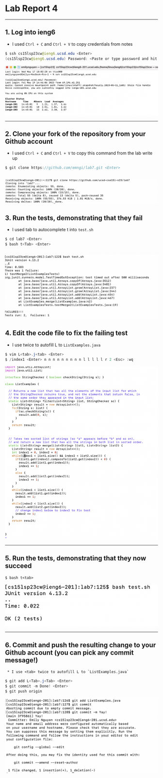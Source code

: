 # Lab Report 4
---

## 1. Log into ieng6

   * I used `Ctrl + C` and `Ctrl + V` to copy credentials from notes
  ``` java
  $ ssh cs15lsp23cw@ieng6.ucsd.edu <Enter>
  (cs15lsp23cw@ieng6.ucsd.edu) Password: <Paste or type password and hit Enter>
  ```
  ![Image](step1.png)
  
---
  
## 2. Clone your fork of the repository from your Github account
   * I used `Ctrl + C` and `Ctrl + V` to copy this command from the lab write up
``` java
$ git clone https://github.com/emngi/lab7.git <Enter>
```
![Image](lab4/step2.png)
---
## 3. Run the tests, demonstrating that they fail
   * I used tab to autocomplete t into `test.sh` 
```java
$ cd lab7 <Enter>
$ bash t<Tab> <Enter>
```
![Image](lab4/step3.png)
--- 
## 4. Edit the code file to fix the failing test
   * I use <tab> twice to autofill L to `ListExamples.java`
```java
$ vim L<tab>.j<tab> <Enter>
$ /index1 <Enter> n n n n n n n n n l l l l l r 2 <Esc> :wq
```
![Image](lab4/step4.png)
  
--- 
  
## 5. Run the tests, demonstrating that they now succeed
`$ bash t<tab>`
  
![Image](lab4/step5.png)
  
---
  
## 6. Commit and push the resulting change to your Github account (you can pick any commit message!)
     * I use <tab> twice to autofill L to `ListExamples.java`
  ```java
  $ git add L<Tab>.j<Tab> <Enter>
  $ git commit -m Done! <Enter>
  $ git push origin
 ```
  ![Image](lab4/step6.png)
  
